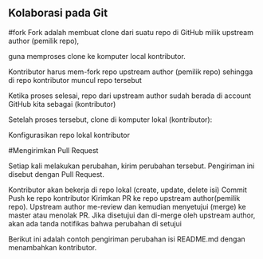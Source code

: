 ## Kolaborasi pada Git

#fork 
Fork adalah membuat clone dari suatu repo di GitHub milik upstream author (pemilik repo),


guna memproses clone ke komputer local kontributor.

Kontributor harus mem-fork repo upstream author (pemilik repo) sehingga di repo kontributor muncul repo tersebut

Ketika proses selesai, repo dari upstream author sudah berada di account GitHub kita sebagai (kontributor)

Setelah proses tersebut, clone di komputer lokal (kontributor):

Konfigurasikan repo lokal kontributor


#Mengirimkan Pull Request

Setiap kali melakukan perubahan, kirim perubahan tersebut. Pengiriman ini disebut dengan Pull Request.

Kontributor akan bekerja di repo lokal (create, update, delete isi)
Commit
Push ke repo kontributor
Kirimkan PR ke repo upstream author(pemilik repo).
Upstream author me-review dan kemudian menyetujui (merge) ke master atau menolak PR.
Jika disetujui dan di-merge oleh upstream author, akan ada tanda notifikas bahwa perubahan di setujui

Berikut ini adalah contoh pengiriman perubahan isi README.md dengan menambahkan kontributor.